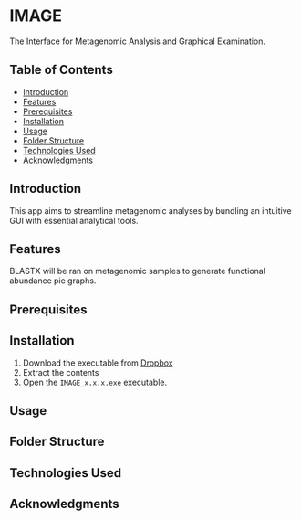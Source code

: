 # IMAGE

The Interface for Metagenomic Analysis and Graphical Examination.

## Table of Contents

- [Introduction](#introduction)
- [Features](#features)
- [Prerequisites](#prerequisites)
- [Installation](#installation)
- [Usage](#usage)
- [Folder Structure](#folder-structure)
- [Technologies Used](#technologies-used)
- [Acknowledgments](#acknowledgments)

## Introduction

This app aims to streamline metagenomic analyses by bundling an intuitive GUI with essential analytical tools.

## Features

BLASTX will be ran on metagenomic samples to generate functional abundance pie graphs.

## Prerequisites

## Installation

1. Download the executable from [Dropbox](link)
1. Extract the contents
1. Open the `IMAGE_x.x.x.exe` executable.

## Usage

## Folder Structure

## Technologies Used

## Acknowledgments
